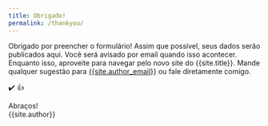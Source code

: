 ```yaml
---
title: Obrigado!
permalink: /thankyou/
---
```


Obrigado por preencher o formulário! Assim que possível, seus dados serão publicados aqui. Você será avisado por email quando isso acontecer. Enquanto isso, aproveite para navegar pelo novo site do {{site.title}}. Mande qualquer sugestão para [{{site.author_email}}]({{site.author_email}}) ou fale diretamente comigo.

:heavy_check_mark: :+1:

Abraços!  
{{site.author}}

